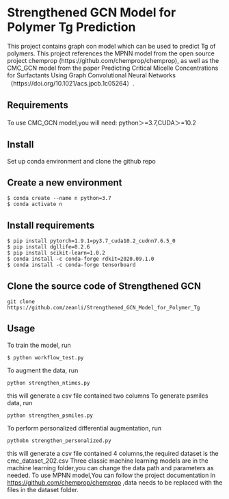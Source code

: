 <h1>Strengthened GCN Model for Polymer Tg Prediction</h1>                                          
This project contains graph con model which can be used to predict Tg of polymers.
This project references the MPNN model from the open source project chemprop (https://github.com/chemprop/chemprop), as well as the CMC_GCN model from the paper Predicting Critical Micelle Concentrations for Surfactants Using Graph Convolutional Neural Networks（https://doi.org/10.1021/acs.jpcb.1c05264）.
<h2>Requirements</h2>
To use CMC_GCN model,you will need:
python＞=3.7,CUDA＞=10.2
<h2>Install</h2>
Set up conda environment and clone the github repo

## Create a new environment
```
$ conda create --name n python=3.7
$ conda activate n
```
## Install requirements
```
$ pip install pytorch=1.9.1=py3.7_cuda10.2_cudnn7.6.5_0
$ pip install dgllife=0.2.6
$ pip install scikit-learn=1.0.2
$ conda install -c conda-forge rdkit=2020.09.1.0
$ conda install -c conda-forge tensorboard
```
## Clone the source code of Strengthened GCN
```
git clone https://github.com/zeanli/Strengthened_GCN_Model_for_Polymer_Tg
```
## Usage
To train the model, run  
```
$ python workflow_test.py
```

To augment the data, run
```
python strengthen_ntimes.py
```
this will generate a csv file contained two columns
To generate psmiles data, run
```
python strengthen_psmiles.py
```
To perform personalized differential augmentation, run
```
pythobn strengthen_personalized.py
```
this will generate a csv file contained 4 columns,the required dataset is the cmc_dataset_202.csv
Three classic machine learning models are in the machine learning folder,you can change the data path and parameters as needed.
To use MPNN model,You can follow the project documentation in https://github.com/chemprop/chemprop ,data needs to be replaced with the files in the dataset folder.
